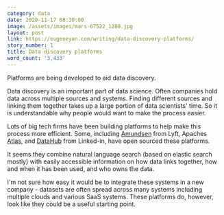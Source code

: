 ```yaml
---
category: data
date: 2020-11-17 08:30:00
image: /assets/images/mars-67522_1280.jpg
layout: post
link: https://eugeneyan.com/writing/data-discovery-platforms/
story_number: 1
title: Data discovery platforms
word_count: '3,433'
---
```


Platforms are being developed to aid data discovery.

Data discovery is an important part of data science. Often companies hold data across multiple sources and systems. Finding different sources and linking them together takes up a large portion of data scientists' time. So it is understandable why people would want to make the process easier.

Lots of big tech firms have been building platforms to help make this process more efficient. Some, including [Amundsen](https://www.amundsen.io/amundsen/) from Lyft, Apaches [Atlas](https://atlas.apache.org/#/), and [DataHub](https://linkedin.github.io/datahub/) from Linked-in, have open sourced these platforms.

It seems they combine natural language search (based on elastic search mostly) with easily accessible information on how data links together, how and when it has been used, and who owns the data.

I'm not sure how easy it would be to integrate these systems in a new company - datasets are often spread across many systems including multiple clouds and various SaaS systems. These platforms do, however, look like they could be a useful starting point.


